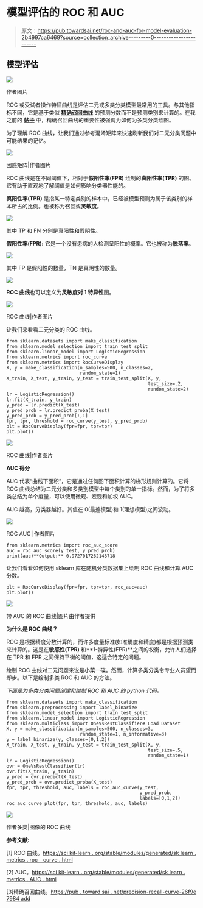 # 模型评估的 ROC 和 AUC

> 原文：<https://pub.towardsai.net/roc-and-auc-for-model-evaluation-2b4997ca6469?source=collection_archive---------0----------------------->

## 模型评估

![](img/74906e15c7fe4715a7a4826fbea2d64f.png)

作者图片

ROC 或受试者操作特征曲线是评估二元或多类分类模型最常用的工具。与其他指标不同，它是基于类似 [**精确召回曲线**](/precision-recall-curve-26f9e7984add) 的预测分数而不是预测类别来计算的。在我之前的 [**帖子**](/precision-recall-curve-26f9e7984add) 中，精确召回曲线的重要性被强调为如何为多类分类绘图。

为了理解 ROC 曲线，让我们通过参考混淆矩阵来快速刷新我们对二元分类问题中可能结果的记忆。

![](img/959c017ff28a75d36d84b127a0056f20.png)

困惑矩阵|作者图片

ROC 曲线是在不同阈值下，相对于**假阳性率(FPR)** 绘制的**真阳性率(TPR)** 的图。它有助于直观地了解阈值是如何影响分类器性能的。

**真阳性率(TPR)** 是指某一特定类别的样本中，已经被模型预测为属于该类别的样本所占的比例。也被称为**召回**或**灵敏度**。

![](img/4e6cbf39a1b5a35630f45c7d35cca100.png)

其中 TP 和 FN 分别是真阳性和假阴性。

**假阳性率(FPR):** 它是一个没有患病的人检测呈阳性的概率。它也被称为**脱落率**。

![](img/7804a96599b1ac2332933638cddee960.png)

其中 FP 是假阳性的数量，TN 是真阴性的数量。

![](img/8b642738475c472b42764dcb4abfd055.png)

**ROC 曲线**也可以定义为**灵敏度对 1 特异性**图。

![](img/1559a80689535c14af3d34abf99251a8.png)

ROC 曲线|作者图片

让我们来看看二元分类的 ROC 曲线。

```
from sklearn.datasets import make_classification
from sklearn.model_selection import train_test_split
from sklearn.linear_model import LogisticRegression
from sklearn.metrics import roc_curve
from sklearn.metrics import RocCurveDisplay
X, y = make_classification(n_samples=500, n_classes=2,
                           random_state=1)
X_train, X_test, y_train, y_test = train_test_split(X, y,
                                                    test_size=.2, 
                                                    random_state=2)
lr = LogisticRegression()
lr.fit(X_train, y_train)
y_pred = lr.predict(X_test)
y_pred_prob = lr.predict_proba(X_test)
y_pred_prob = y_pred_prob[:,1]
fpr, tpr, threshold = roc_curve(y_test, y_pred_prob)
plt = RocCurveDisplay(fpr=fpr, tpr=tpr)
plt.plot()
```

![](img/f016b4c2413a4bc05fb6ccd8affad757.png)

ROC 曲线|作者图片

**AUC 得分**

AUC 代表“曲线下面积”，它是通过任何图下面积计算的梯形规则计算的。它将 ROC 曲线总结为二元分类和多类别模型中每个类别的单一指标。然而，为了将多类总结为单个度量，可以使用微观、宏观和加权 AUC。

AUC 越高，分类器越好。其值在 0(最差模型)和 1(理想模型)之间波动。

![](img/eafaa3eb709f79d49403577d9ada8be0.png)

ROC AUC |作者图片

```
from sklearn.metrics import roc_auc_score
auc = roc_auc_score(y_test, y_pred_prob)
print(auc)**Output:** 0.9727017262143718
```

让我们看看如何使用 sklearn 库在随机分类数据集上绘制 ROC 曲线和计算 AUC 分数。

```
plt = RocCurveDisplay(fpr=fpr, tpr=tpr, roc_auc=auc)
plt.plot()
```

![](img/907739db5c4ddad85037832e94374090.png)

带 AUC 的 ROC 曲线|图片由作者提供

**为什么是 ROC 曲线？**

ROC 是根据精度分数计算的，而许多度量标准(如准确度和精度)都是根据预测类来计算的。这是在**敏感性(TPR)** 和**1-特异性(FPR)**之间的权衡，允许人们选择在 TPR 和 FPR 之间保持平衡的阈值，这适合特定的问题。

绘制 ROC 曲线对二元问题来说是小菜一碟。然而，计算多类分类令专业人员望而却步。以下是绘制多类 ROC 和 AUC 的方法。

*下面是为多类分类问题创建和绘制 ROC 和 AUC 的 python 代码。*

```
from sklearn.datasets import make_classification
from sklearn.preprocessing import label_binarize
from sklearn.model_selection import train_test_split
from sklearn.linear_model import LogisticRegression
from sklearn.multiclass import OneVsRestClassifier# Load Dataset
X, y = make_classification(n_samples=500, n_classes=3,
                           random_state=1, n_informative=3)
y = label_binarize(y, classes=[0,1,2])
X_train, X_test, y_train, y_test = train_test_split(X, y,
                                                    test_size=.5,
                                                    random_state=1)
lr = LogisticRegression()
ovr = OneVsRestClassifier(lr)
ovr.fit(X_train, y_train)
y_pred = ovr.predict(X_test)
y_pred_prob = ovr.predict_proba(X_test)
fpr, tpr, threshold, auc, labels = roc_auc_curve(y_test,
                                                 y_pred_prob, 
                                                 labels=[0,1,2])
roc_auc_curve_plot(fpr, tpr, threshold, auc, labels)
```

![](img/2a3b271880e80d827702117465725be7.png)

作者多类|图像的 ROC 曲线

**参考文献:**

[1] ROC 曲线。[https://sci kit-learn . org/stable/modules/generated/sk learn . metrics . roc _ curve . html](https://scikit-learn.org/stable/modules/generated/sklearn.metrics.roc_curve.html)

[2] AUC。[https://sci kit-learn . org/stable/modules/generated/sk learn . metrics . AUC . html](https://scikit-learn.org/stable/modules/generated/sklearn.metrics.auc.html)

[3]精确召回曲线。[https://pub . toward sai . net/precision-recall-curve-26f9e 7984 add](/precision-recall-curve-26f9e7984add)